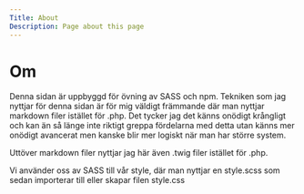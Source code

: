 ```yaml
---
Title: About
Description: Page about this page
---
```


Om
==================

Denna sidan är uppbyggd för övning av SASS och npm. 
Tekniken som jag nyttjar för denna sidan är för mig väldigt främmande där man nyttjar markdown filer istället för .php. Det tycker jag det känns onödigt krångligt och kan än så länge inte riktigt greppa fördelarna med detta utan känns mer onödigt avancerat men kanske blir mer logiskt när man har större system. 

Uttöver markdown filer nyttjar jag här även .twig filer istället för .php.

Vi använder oss av SASS till vår style, där man nyttjar en style.scss som sedan importerar till eller skapar filen style.css
